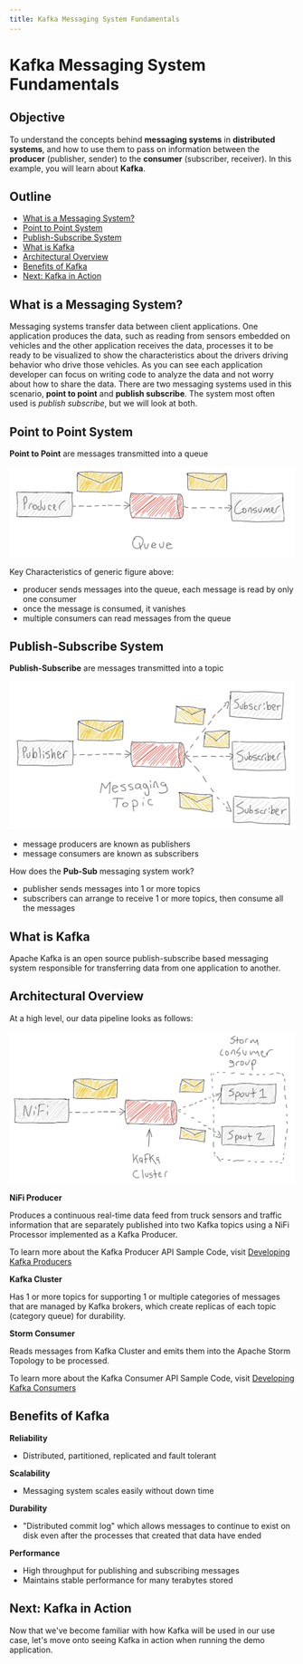 ```yaml
---
title: Kafka Messaging System Fundamentals
---
```


# Kafka Messaging System Fundamentals

## Objective

To understand the concepts behind **messaging systems** in **distributed systems**, and how to use them to pass on information between the **producer** (publisher, sender) to the **consumer** (subscriber, receiver). In this example, you will learn about **Kafka**.

## Outline

-   [What is a Messaging System?](#what-is-a-messaging-system?)
-   [Point to Point System](#point-to-point-system)
-   [Publish-Subscribe System](#publish-subscribe-system)
-   [What is Kafka](#what-is-kafka)
-   [Architectural Overview](#architectural-overview)
-   [Benefits of Kafka](#benefits-of-kafka)
-   [Next: Kafka in Action](#next-kafka-in-action)

## What is a Messaging System?

Messaging systems transfer data between client applications. One application produces the data, such as reading from sensors embedded on vehicles and the other application receives the data, processes it to be ready to be visualized to show the characteristics about the drivers driving behavior who drive those vehicles. As you can see each application developer can focus on writing code to analyze the data and not worry about how to share the data. There are two messaging systems used in this scenario, **point to point** and **publish subscribe**. The system most often used is _publish subscribe_, but we will look at both.

## Point to Point System

**Point to Point** are messages transmitted into a queue

![Point to Point](assets/point-to-point.png)

Key Characteristics of generic figure above:

- producer sends messages into the queue, each message is read by only one consumer
- once the message is consumed, it vanishes
- multiple consumers can read messages from the queue

## Publish-Subscribe System

**Publish-Subscribe** are messages transmitted into a topic

![Publish Subscribe](assets/pub-sub.png)

- message producers are known as publishers
- message consumers are known as subscribers

How does the **Pub-Sub** messaging system work?

- publisher sends messages into 1 or more topics
- subscribers can arrange to receive 1 or more topics, then consume all the messages

## What is Kafka

Apache Kafka is an open source publish-subscribe based messaging system responsible for transferring data from one application to another.

## Architectural Overview

At a high level, our data pipeline looks as follows:

![Kafka Arch High Level](assets/kafka-arch-high-level.png)

**NiFi Producer**

Produces a continuous real-time data feed from truck sensors and traffic information that are separately published into two Kafka topics using a NiFi Processor implemented as a Kafka Producer.

To learn more about the Kafka Producer API Sample Code, visit [Developing Kafka Producers](https://docs.hortonworks.com/HDPDocuments/HDP2/HDP-2.6.0/bk_kafka-component-guide/content/ch_kafka-development.html)

**Kafka Cluster**

Has 1 or more topics for supporting 1 or multiple categories of messages that are managed by Kafka brokers, which create replicas of each topic (category queue) for durability.

**Storm Consumer**

Reads messages from Kafka Cluster and emits them into the Apache Storm Topology to be processed.

To learn more about the Kafka Consumer API Sample Code, visit [Developing Kafka Consumers](https://docs.hortonworks.com/HDPDocuments/HDP2/HDP-2.6.0/bk_kafka-component-guide/content/ch_kafka-development.html)

## Benefits of Kafka

**Reliability**

- Distributed, partitioned, replicated and fault tolerant

**Scalability**

- Messaging system scales easily without down time

**Durability**

- "Distributed commit log" which allows messages to continue to exist on disk even after the processes that created that data have ended

**Performance**

- High throughput for publishing and subscribing messages
- Maintains stable performance for many terabytes stored

## Next: Kafka in Action

Now that we've become familiar with how Kafka will be used in our use case, let's move onto seeing Kafka in action when running the demo application.
